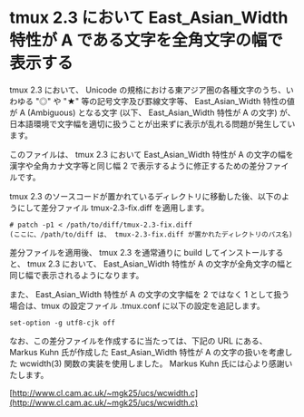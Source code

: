 # tmux 2.3 において East_Asian_Width 特性が A である文字を全角文字の幅で表示する

tmux 2.3 において、 Unicode の規格における東アジア圏の各種文字のうち、いわゆる "◎" や "★" 等の記号文字及び罫線文字等、 East_Asian_Width 特性の値が A (Ambiguous) となる文字 (以下、 East_Asian_Width 特性が A の文字) が、日本語環境で文字幅を適切に扱うことが出来ずに表示が乱れる問題が発生しています。

このファイルは、 tmux 2.3 において East_Asian_Width 特性が A の文字の幅を漢字や全角カナ文字等と同じ幅 2 で表示するように修正するための差分ファイルです。

tmux 2.3 のソースコードが置かれているディレクトリに移動した後、以下のようにして差分ファイル tmux-2.3-fix.diff を適用します。

```
# patch -p1 < /path/to/diff/tmux-2.3-fix.diff
(ここに、/path/to/diff は、 tmux-2.3-fix.diff が置かれたディレクトリのパス名)
```

差分ファイルを適用後、 tmux 2.3 を通常通りに build してインストールすると、 tmux 2.3 において、 East_Asian_Width 特性が A の文字が全角文字の幅と同じ幅で表示されるようになります。

また、 East_Asian_Width 特性が A の文字の文字幅を 2 ではなく 1 として扱う場合は、tmux の設定ファイル .tmux.conf に以下の設定を追記します。

```
set-option -g utf8-cjk off
```

なお、この差分ファイルを作成するに当たっては、下記の URL にある、 Markus Kuhn 氏が作成した East_Asian_Width 特性が A の文字の扱いを考慮した wcwidth(3) 関数の実装を使用しました。 Markus Kuhn 氏には心より感謝いたします。

[http://www.cl.cam.ac.uk/~mgk25/ucs/wcwidth.c](http://www.cl.cam.ac.uk/~mgk25/ucs/wcwidth.c)
